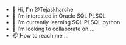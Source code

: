 - 👋 Hi, I’m @Tejaskharche
- 👀 I’m interested in Oracle SQL PLSQL
- 🌱 I’m currently learning SQL PLSQL python
- 💞️ I’m looking to collaborate on ...
- 📫 How to reach me ...

<!---
Tejaskharche/Tejaskharche is a ✨ special ✨ repository because its `README.md` (this file) appears on your GitHub profile.
You can click the Preview link to take a look at your changes.
--->
